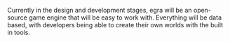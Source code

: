 Currently in the design and development stages, egra will be an open-source game engine that will be easy to work with. Everything will be data based, with developers being able to create their own worlds with the built in tools.
